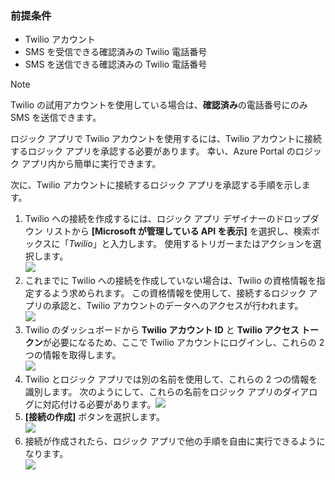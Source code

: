 ### <a name="prerequisites"></a>前提条件
* Twilio アカウント
* SMS を受信できる確認済みの Twilio 電話番号
* SMS を送信できる確認済みの Twilio 電話番号

> [!NOTE]
> Twilio の試用アカウントを使用している場合は、**確認済み**の電話番号にのみ SMS を送信できます。  
> 
> 

ロジック アプリで Twilio アカウントを使用するには、Twilio アカウントに接続するロジック アプリを承認する必要があります。 幸い、Azure Portal のロジック アプリ内から簡単に実行できます。 

次に、Twilio アカウントに接続するロジック アプリを承認する手順を示します。

1. Twilio への接続を作成するには、ロジック アプリ デザイナーのドロップダウン リストから **[Microsoft が管理している API を表示]** を選択し、検索ボックスに「*Twilio*」と入力します。 使用するトリガーまたはアクションを選択します。  
   ![](./media/connectors-create-api-twilio/twilio-0.png)
2. これまでに Twilio への接続を作成していない場合は、Twilio の資格情報を指定するよう求められます。 この資格情報を使用して、接続するロジック アプリの承認と、Twilio アカウントのデータへのアクセスが行われます。  
   ![](./media/connectors-create-api-twilio/twilio-1.png)  
3. Twilio のダッシュボードから **Twilio アカウント ID** と **Twilio アクセス トークン**が必要になるため、ここで Twilio アカウントにログインし、これらの 2 つの情報を取得します。  
   ![](./media/connectors-create-api-twilio/twilio-2.png)  
4. Twilio とロジック アプリでは別の名前を使用して、これらの 2 つの情報を識別します。 次のようにして、これらの名前をロジック アプリのダイアログに対応付ける必要があります。![](./media/connectors-create-api-twilio/twilio-3.png)  
5. **[接続の作成]** ボタンを選択します。  
   ![](./media/connectors-create-api-twilio/twilio-4.png)
6. 接続が作成されたら、ロジック アプリで他の手順を自由に実行できるようになります。  
   ![](./media/connectors-create-api-twilio/twilio-5.png)


